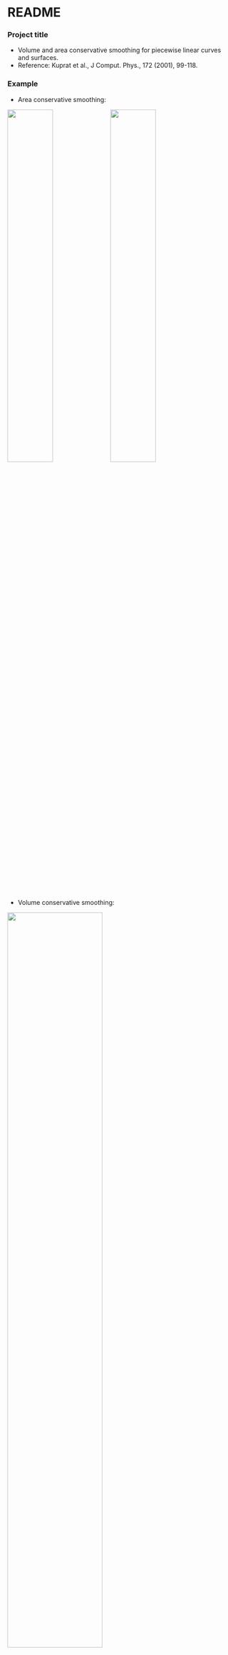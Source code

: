 # README #

### Project title ###

* Volume and area conservative smoothing for piecewise linear curves and surfaces.
* Reference: Kuprat et al., J Comput. Phys., 172 (2001), 99-118.

### Example
* Area conservative smoothing:

<img src="https://user-images.githubusercontent.com/16385717/87991143-d2bacb00-cae5-11ea-8908-8ed4bb099d2c.gif" width=45% height=45%> <img src="https://user-images.githubusercontent.com/16385717/87969893-3aabea00-cac3-11ea-97d7-3a8a05c8e6f7.gif" width=45% height=45%> 

* Volume conservative smoothing:

<img src="https://user-images.githubusercontent.com/16385717/88283336-7b864780-cceb-11ea-87db-fd4fc18b2a27.gif" width=65% height=65%>

_________________________________
### Contact Details ###

* Haryo Mirsandi
